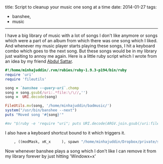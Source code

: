 title: Script to cleanup your music one song at a time
date: 2014-01-27
tags:
- banshee,
- music
---

I have a big library of music with a lot of songs I don't like anymore or songs which were a part of an album from which there was one song which I liked. And whenever my music player starts playing these songs, I hit a keyboard combo which goes to the next song. But these songs would be in my library just waiting to annoy me again. Here is a little ruby script which I wrote from an idea by my friend [Abdul Sattar](codingtales.com).

~~~ruby
#!/home/minhajuddin/.rvm/rubies/ruby-1.9.3-p194/bin/ruby
require 'uri'
require 'fileutils'

song = `banshee --query-uri`.chomp
song = song.gsub(/uri:.*file:\/\//,'')
song =  URI.decode(song)

FileUtils.mv(song, '/home/minhajuddin/badmusic/')
system("/usr/bin/banshee --next")
puts "Moved song '#{song}'"

#mv "$(ruby -e 'require "uri"; puts URI.decode(ARGV.join.gsub(/uri:file:\/\//,""))' $(banshee --query-uri))" /home/minhajuddin/badmusic/
~~~

I also have a keyboard shortcut bound to it which triggers it.

~~~haskell
    , ((modMask, xK_x     ), spawn "/home/minhajuddin/Dropbox/private/scripts/remove-current-song &> /tmp/log") -- %! Remove music from library
~~~

Now whenever banshee plays a song which I don't like I can remove it from my library forever by just hitting 'Windowx+x'
